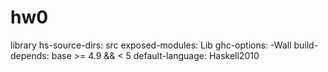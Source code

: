 # hw0

library
  hs-source-dirs:      src
  exposed-modules:     Lib
  ghc-options:         -Wall
  build-depends:       base >= 4.9 && < 5
  default-language:    Haskell2010
